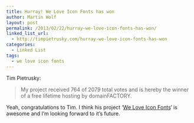 ```yaml
---
title: Hurray! We Love Icon Fonts has won
author: Martin Wolf
layout: post
permalink: /2013/02/22/hurray-we-love-icon-fonts-has-won/
linked_list_url:
  - http://timpietrusky.com/hurray-we-love-icon-fonts-has-won
categories:
  - Linked List
tags:
  - we love icon fonts
---
```

<p class="linked-list-quote-author">
  Tim Pietrusky:
</p>

> My project received 764 of 2079 total votes and is hereby the winner of a free lifetime hosting by domainFACTORY.

Yeah, congratulations to Tim. I think his project &#8216;[We Love Icon Fonts][1]&#8216; is awesome and I&#8217;m looking forward to it&#8217;s future.

 [1]: http://weloveiconfonts.com/